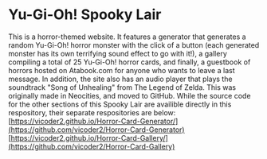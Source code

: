 # Yu-Gi-Oh! Spooky Lair
This is a horror-themed website. It features a generator that generates a random Yu-Gi-Oh! horror monster with the click of a button (each generated monster has its own terrifying sound effect to go with it!), a gallery compiling a total of 25 Yu-Gi-Oh! horror cards, and finally, a guestbook of horrors hosted on Atabook.com for anyone who wants to leave a last message. In addition, the site also has an audio player that plays the soundtrack "Song of Unhealing" from The Legend of Zelda.
This was originally made in Neocities, and moved to GitHub. While the source code for the other sections of this Spooky Lair are availible directly in this respository, their separate respositories are below:
[https://vicoder2.github.io/Horror-Card-Generator/](https://github.com/vicoder2/Horror-Card-Generator)
[https://vicoder2.github.io/Horror-Card-Gallery/](https://github.com/vicoder2/Horror-Card-Gallery)

